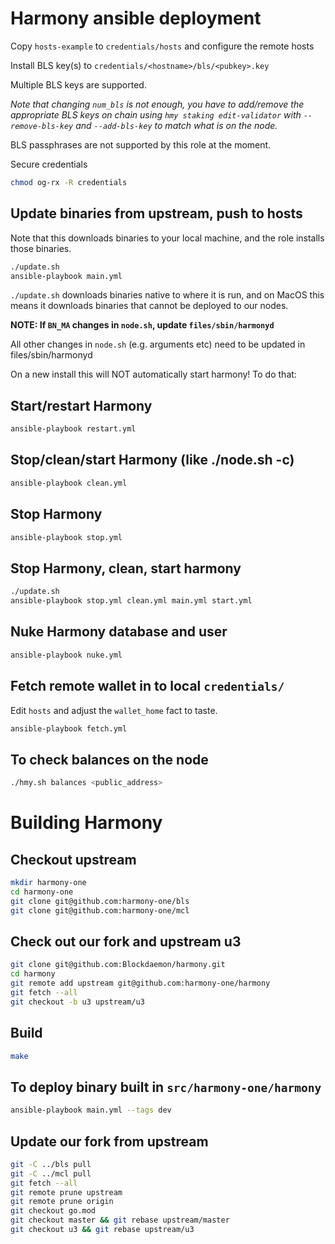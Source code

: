 # Harmony ansible deployment

Copy `hosts-example` to `credentials/hosts` and configure the remote hosts

Install BLS key(s) to `credentials/<hostname>/bls/<pubkey>.key`

Multiple BLS keys are supported.

*Note that changing `num_bls` is not enough, you have to add/remove the
appropriate BLS keys on chain using `hmy staking edit-validator` with
`--remove-bls-key` and `--add-bls-key` to match what is on the node.*

BLS passphrases are not supported by this role at the moment.

Secure credentials

```bash
chmod og-rx -R credentials
```

## Update binaries from upstream, push to hosts

Note that this downloads binaries to your local machine, and the role installs
those binaries.

```bash
./update.sh
ansible-playbook main.yml
```

`./update.sh` downloads binaries native to where it is run, and on MacOS this
means it downloads binaries that cannot be deployed to our nodes.

**NOTE: If `BN_MA` changes in `node.sh`, update `files/sbin/harmonyd`**

All other changes in `node.sh` (e.g. arguments etc) need to be updated in files/sbin/harmonyd

On a new install this will NOT automatically start harmony! To do that:

## Start/restart Harmony

```bash
ansible-playbook restart.yml
```

## Stop/clean/start Harmony (like ./node.sh -c)

```bash
ansible-playbook clean.yml
```

## Stop Harmony

```bash
ansible-playbook stop.yml
```

## Stop Harmony, clean, start harmony

```bash
./update.sh
ansible-playbook stop.yml clean.yml main.yml start.yml
```

## Nuke Harmony database and user

```bash
ansible-playbook nuke.yml
```

## Fetch remote wallet in to local `credentials/`

Edit `hosts` and adjust the `wallet_home` fact to taste.

```bash
ansible-playbook fetch.yml
```

## To check balances on the node

```bash
./hmy.sh balances <public_address>
```

# Building Harmony

## Checkout upstream

```bash
mkdir harmony-one
cd harmony-one
git clone git@github.com:harmony-one/bls
git clone git@github.com:harmony-one/mcl
```

## Check out our fork and upstream u3

```bash
git clone git@github.com:Blockdaemon/harmony.git
cd harmony
git remote add upstream git@github.com:harmony-one/harmony
git fetch --all
git checkout -b u3 upstream/u3
```

## Build

```bash
make
```

## To deploy binary built in `src/harmony-one/harmony`

```bash
ansible-playbook main.yml --tags dev
```

## Update our fork from upstream

``` bash
git -C ../bls pull
git -C ../mcl pull
git fetch --all
git remote prune upstream
git remote prune origin
git checkout go.mod
git checkout master && git rebase upstream/master
git checkout u3 && git rebase upstream/u3
```
